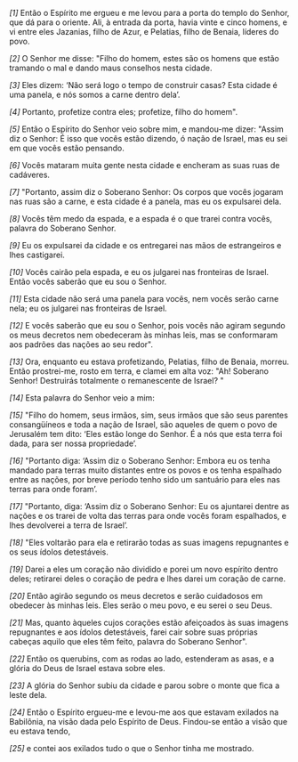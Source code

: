 *[1]* Então o Espírito me ergueu e me levou para a porta do templo do Senhor, que dá para o oriente. Ali, à entrada da porta, havia vinte e cinco homens, e vi entre eles Jazanias, filho de Azur, e Pelatias, filho de Benaia, líderes do povo.

*[2]* O Senhor me disse: "Filho do homem, estes são os homens que estão tramando o mal e dando maus conselhos nesta cidade.

*[3]* Eles dizem: ‘Não será logo o tempo de construir casas? Esta cidade é uma panela, e nós somos a carne dentro dela’.

*[4]* Portanto, profetize contra eles; profetize, filho do homem".

*[5]* Então o Espírito do Senhor veio sobre mim, e mandou-me dizer: "Assim diz o Senhor: É isso que vocês estão dizendo, ó nação de Israel, mas eu sei em que vocês estão pensando.

*[6]* Vocês mataram muita gente nesta cidade e encheram as suas ruas de cadáveres.

*[7]* "Portanto, assim diz o Soberano Senhor: Os corpos que vocês jogaram nas ruas são a carne, e esta cidade é a panela, mas eu os expulsarei dela.

*[8]* Vocês têm medo da espada, e a espada é o que trarei contra vocês, palavra do Soberano Senhor.

*[9]* Eu os expulsarei da cidade e os entregarei nas mãos de estrangeiros e lhes castigarei.

*[10]* Vocês cairão pela espada, e eu os julgarei nas fronteiras de Israel. Então vocês saberão que eu sou o Senhor.

*[11]* Esta cidade não será uma panela para vocês, nem vocês serão carne nela; eu os julgarei nas fronteiras de Israel.

*[12]* E vocês saberão que eu sou o Senhor, pois vocês não agiram segundo os meus decretos nem obedeceram às minhas leis, mas se conformaram aos padrões das nações ao seu redor".

*[13]* Ora, enquanto eu estava profetizando, Pelatias, filho de Benaia, morreu. Então prostrei-me, rosto em terra, e clamei em alta voz: "Ah! Soberano Senhor! Destruirás totalmente o remanescente de Israel? "

*[14]* Esta palavra do Senhor veio a mim:

*[15]* "Filho do homem, seus irmãos, sim, seus irmãos que são seus parentes consangüíneos e toda a nação de Israel, são aqueles de quem o povo de Jerusalém tem dito: ‘Eles estão longe do Senhor. É a nós que esta terra foi dada, para ser nossa propriedade’.

*[16]* "Portanto diga: ‘Assim diz o Soberano Senhor: Embora eu os tenha mandado para terras muito distantes entre os povos e os tenha espalhado entre as nações, por breve período tenho sido um santuário para eles nas terras para onde foram’.

*[17]* "Portanto, diga: ‘Assim diz o Soberano Senhor: Eu os ajuntarei dentre as nações e os trarei de volta das terras para onde vocês foram espalhados, e lhes devolverei a terra de Israel’.

*[18]* "Eles voltarão para ela e retirarão todas as suas imagens repugnantes e os seus ídolos detestáveis.

*[19]* Darei a eles um coração não dividido e porei um novo espírito dentro deles; retirarei deles o coração de pedra e lhes darei um coração de carne.

*[20]* Então agirão segundo os meus decretos e serão cuidadosos em obedecer às minhas leis. Eles serão o meu povo, e eu serei o seu Deus.

*[21]* Mas, quanto àqueles cujos corações estão afeiçoados às suas imagens repugnantes e aos ídolos detestáveis, farei cair sobre suas próprias cabeças aquilo que eles têm feito, palavra do Soberano Senhor".

*[22]* Então os querubins, com as rodas ao lado, estenderam as asas, e a glória do Deus de Israel estava sobre eles.

*[23]* A glória do Senhor subiu da cidade e parou sobre o monte que fica a leste dela.

*[24]* Então o Espírito ergueu-me e levou-me aos que estavam exilados na Babilônia, na visão dada pelo Espírito de Deus. Findou-se então a visão que eu estava tendo,

*[25]* e contei aos exilados tudo o que o Senhor tinha me mostrado.


